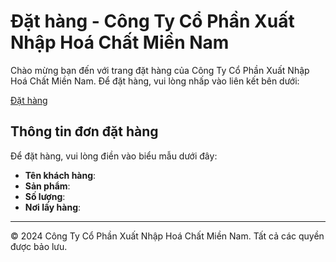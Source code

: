 # Đặt hàng - Công Ty Cổ Phần Xuất Nhập Hoá Chất Miền Nam

Chào mừng bạn đến với trang đặt hàng của Công Ty Cổ Phần Xuất Nhập Hoá Chất Miền Nam. Để đặt hàng, vui lòng nhấp vào liên kết bên dưới:

[Đặt hàng](link_to_order_page)

## Thông tin đơn đặt hàng

Để đặt hàng, vui lòng điền vào biểu mẫu dưới đây:

- **Tên khách hàng**: 
- **Sản phẩm**: 
- **Số lượng**: 
- **Nơi lấy hàng**: 

---

© 2024 Công Ty Cổ Phần Xuất Nhập Hoá Chất Miền Nam. Tất cả các quyền được bảo lưu.
